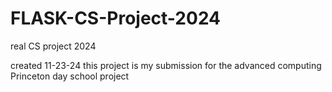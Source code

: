 # FLASK-CS-Project-2024
 real CS project 2024 

created 11-23-24 this project is my submission for the advanced computing Princeton day school project 